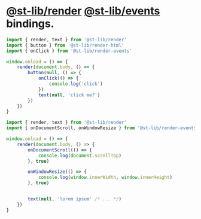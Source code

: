 # [@st-lib/render](https://www.npmjs.com/package/@st-lib/render) [@st-lib/events](https://www.npmjs.com/package/@st-lib/events) bindings.

```ts
import { render, text } from '@st-lib/render'
import { button } from '@st-lib/render-html'
import { onClick } from '@st-lib/render-events'

window.onload = () => {
	render(document.body, () => {
		button(null, () => {
			onClick(() => {
				console.log('click')
			})
			text(null, 'click me?')
		})
	})
}
```

```ts
import { render, text } from '@st-lib/render'
import { onDocumentScroll, onWindowResize } from '@st-lib/render-events'

window.onload = () => {
	render(document.body, () => {
		onDocumentScroll(() => {
			console.log(document.scrollTop)
		}, true)

		onWindowResize(() => {
			console.log(window.innerWidth, window.innerHeight)
		}, true)


		text(null, 'lorem ipsum' /* ... */)
	})
}
```
